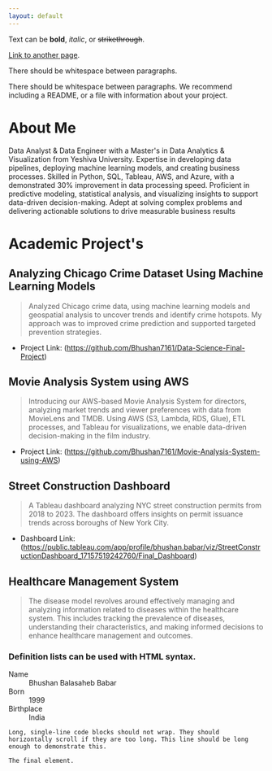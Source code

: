 ```yaml
---
layout: default
---
```


Text can be **bold**, _italic_, or ~~strikethrough~~.

[Link to another page](./another-page.html).

There should be whitespace between paragraphs.

There should be whitespace between paragraphs. We recommend including a README, or a file with information about your project.

# About Me

Data Analyst & Data Engineer with a Master's in Data Analytics & Visualization from Yeshiva University. Expertise in developing data pipelines, deploying machine learning models, and creating business processes. Skilled in Python, SQL, Tableau, AWS, and Azure, with a demonstrated 30% improvement in data processing speed. Proficient in predictive modeling, statistical analysis, and visualizing insights to support data-driven decision-making. Adept at solving complex problems and delivering actionable solutions to drive measurable business results

# Academic Project's

## Analyzing Chicago Crime Dataset Using Machine Learning Models

> Analyzed Chicago crime data, using machine learning models and geospatial analysis to uncover trends and identify crime hotspots. My approach was to improved crime prediction and supported targeted prevention strategies.

- Project Link: (https://github.com/Bhushan7161/Data-Science-Final-Project)


## Movie Analysis System using AWS

> Introducing our AWS-based Movie Analysis System for directors, analyzing market trends and viewer preferences with data from MovieLens and TMDB. Using AWS (S3, Lambda, RDS, Glue), ETL processes, and Tableau for visualizations, we enable data-driven decision-making in the film industry.

- Project Link: (https://github.com/Bhushan7161/Movie-Analysis-System-using-AWS)

## Street Construction Dashboard

> A Tableau dashboard analyzing NYC street construction permits from 2018 to 2023. The dashboard offers insights on permit issuance trends across boroughs of New York City.

- Dashboard Link: (https://public.tableau.com/app/profile/bhushan.babar/viz/StreetConstructionDashboard_17157519242760/Final_Dashboard)

## Healthcare Management System

> The disease model revolves around effectively managing and analyzing information related to diseases within the healthcare system. This includes tracking the prevalence of diseases, understanding their characteristics, and making informed decisions to enhance healthcare management and outcomes.

### Definition lists can be used with HTML syntax.

<dl>
<dt>Name</dt>
<dd>Bhushan Balasaheb Babar</dd>
<dt>Born</dt>
<dd>1999</dd>
<dt>Birthplace</dt>
<dd>India</dd>
</dl>

```
Long, single-line code blocks should not wrap. They should horizontally scroll if they are too long. This line should be long enough to demonstrate this.
```

```
The final element.
```

